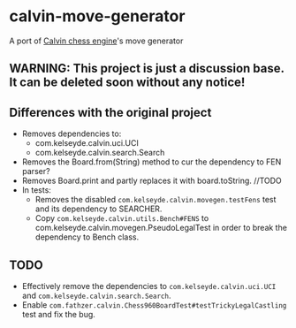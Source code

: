 # calvin-move-generator
A port of [Calvin chess engine](https://github.com/kelseyde/calvin-chess-engine)'s move generator

## WARNING: This project is just a discussion base. It can be deleted soon without any notice!

## Differences with the original project
- Removes dependencies to:
  - com.kelseyde.calvin.uci.UCI
  - com.kelseyde.calvin.search.Search
- Removes the Board.from(String) method to cur the dependency to FEN parser?
- Removes Board.print and partly replaces it with board.toString. //TODO
- In tests:
  - Removes the disabled ```com.kelseyde.calvin.movegen.testFens``` test and its dependency to SEARCHER.
  - Copy ```com.kelseyde.calvin.utils.Bench#FENS``` to com.kelseyde.calvin.movegen.PseudoLegalTest in order to break the dependency to Bench class.
  
## TODO
- Effectively remove the dependencies to ```com.kelseyde.calvin.uci.UCI``` and ```com.kelseyde.calvin.search.Search```.
- Enable ```com.fathzer.calvin.Chess960BoardTest#testTrickyLegalCastling``` test and fix the bug.